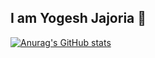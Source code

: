## I am Yogesh Jajoria 👋

[![Anurag's GitHub stats](https://github-readme-stats.vercel.app/api?username=JajoriaYogesh04)](https://github.com/anuraghazra/github-readme-stats)
